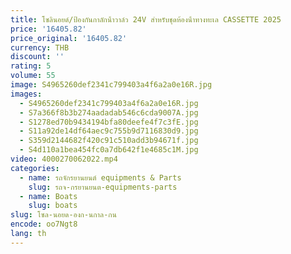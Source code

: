 ```yaml
---
title: โซลินอยด์/ป้องกันกาลักน้ําวาล์ว 24V สําหรับชุดห้องน้ําทางทะเล CASSETTE 2025
price: '16405.82'
price_original: '16405.82'
currency: THB
discount: ''
rating: 5
volume: 55
image: S4965260def2341c799403a4f6a2a0e16R.jpg
images:
  - S4965260def2341c799403a4f6a2a0e16R.jpg
  - S7a366f8b3b274aadadab546c6cda9007A.jpg
  - S1278ed70b9434194bfa80deefe4f7c3fE.jpg
  - S11a92de14df64aec9c755b9d7116830d9.jpg
  - S359d2144682f420c91c510add3b94671f.jpg
  - S4d110a1bea454fc0a7db642f1e4685c1M.jpg
video: 4000270062022.mp4
categories:
  - name: รถจักรยานยนต์ equipments & Parts
    slug: รถจ-กรยานยนต-equipments-parts
  - name: Boats
    slug: boats
slug: โซล-นอยด-องก-นกาล-กน
encode: oo7Ngt8
lang: th
---
```

  